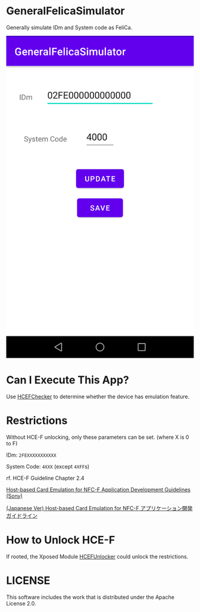 # GeneralFelicaSimulator

Generally simulate IDm and System code as FeliCa.

![GFS_1_2](img/Screenshot_1_2.png)

# Can I Execute This App?

Use [HCEFChecker][3] to determine whether the device has emulation feature.

# Restrictions

Without HCE-F unlocking, only these parameters can be set.
(where X is 0 to F)

IDm: `2FEXXXXXXXXXXX`

System Code: `4XXX` (except `4XFF`s)

rf. HCE-F Guideline Chapter 2.4

[Host-based Card Emulation for NFC-F Application Development Guidelines (Sony)][5]

[(Japanese Ver) Host-based Card Emulation for NFC-F アプリケーション開発ガイドライン][7]

# How to Unlock HCE-F

If rooted, the Xposed Module [HCEFUnlocker][10] could unlock the restrictions.

# LICENSE

This software includes the work that is distributed under the Apache License 2.0.

[3]: https://github.com/OLIET2357/HCEFChecker/releases
[5]: https://www.sony.net/Products/felica/business/tech-support/data/M1053_Host-Based_Card_Emulation_for_NFC-F_Guideline_1.02e.pdf
[7]: https://www.sony.co.jp/Products/felica/business/tech-support/data/M1053_hce_f_app_design_guideline_1.02j.pdf
[10]: https://github.com/OLIET2357/HCEFUnlocker/releases
